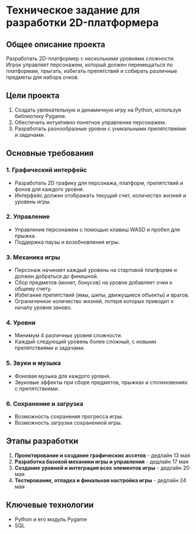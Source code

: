 # Техническое задание для разработки 2D-платформера

## Общее описание проекта
Разработать 2D-платформер с несколькими уровнями сложности. Игрок управляет персонажем, который должен перемещаться по платформам, прыгать, избегать препятствий и собирать различные предметы для набора очков.

## Цели проекта
1. Создать увлекательную и динамичную игру на Python, используя библиотеку Pygame.
2. Обеспечить интуитивно понятное управление персонажем.
3. Разработать разнообразные уровни с уникальными препятствиями и задачами.

## Основные требования
### 1. Графический интерфейс
- Разработать 2D графику для персонажа, платформ, препятствий и фонов для каждого уровня.
- Интерфейс должен отображать текущий счет, количество жизней и уровень игры.

### 2. Управление
- Управление персонажем с помощью клавиш WASD и пробел для прыжка.
- Поддержка паузы и возобновления игры.

### 3. Механика игры
- Персонаж начинает каждый уровень на стартовой платформе и должен добраться до финишной.
- Сбор предметов (монет, бонусов) на уровне добавляет очки к общему счету.
- Избегание препятствий (ямы, шипы, движущиеся объекты) и врагов.
- Ограниченное количество жизней, потеря которых приводит к началу уровня заново.

### 4. Уровни
- Минимум 4 различных уровня сложности.
- Каждый следующий уровень более сложный, с новыми препятствиями и задачами.

### 5. Звуки и музыка
- Фоновая музыка для каждого уровня.
- Звуковые эффекты при сборе предметов, прыжках и столкновениях с препятствиями.

### 6. Сохранение и загрузка
- Возможность сохранения прогресса игры.
- Возможность загрузки сохраненной игры.

## Этапы разработки
1. **Проектирование и создание графических ассетов** - дедлайн 13 мая
2. **Разработка базовой механики игры и управления** - дедлайн 17 мая
3. **Создание уровней и интеграция всех элементов игры** - дедлайн 20 мая
4. **Тестирование, отладка и финальная настройка игры** - дедлайн 24 мая

## Ключевые технологии
- Python и его модуль Pygame
- SQL
